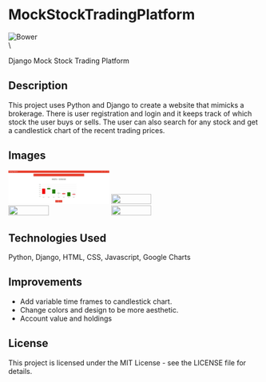 #  MockStockTradingPlatform

![Bower](https://img.shields.io/bower/l/a?style=plastic)\
\

Django Mock Stock Trading Platform

## Description

This project uses Python and Django to create a website that mimicks a brokerage. There is user registration and login and it keeps track of which stock the user buys or sells. The user can also search for any stock and get a candlestick chart of the recent trading prices.

## Images

<img src="screenshots/homepage.JPG" width=40% height=40%>
<img src="orderspage.JPG" width=40% height=40%>
<img src="registerpage.JPG" width=40% height=40%>
<img src="loginpage.JPG" width=40% height=40%>

## Technologies Used

Python, Django, HTML, CSS, Javascript, Google Charts

## Improvements

- Add variable time frames to candlestick chart.
- Change colors and design to be more aesthetic.
- Account value and holdings

## License

This project is licensed under the  MIT License - see the LICENSE file for details.